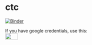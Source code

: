 # ctc

[![Binder](https://mybinder.org/badge_logo.svg)](https://mybinder.org/v2/gh/naveenrc/ctc/master)

If you have google credentials, use this:<br />
<a href="https://colab.research.google.com/github/naveenrc/ctc"><img src="https://colab.research.google.com/img/colab_favicon_256px.png" width=40 height=20></a>
